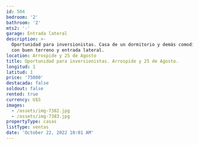 ```yaml
---
id: 504
bedroom: '2'
bathroom: '2'
mts2: '-'
garage: Entrada lateral
description: >-
  Oportunidad para inversionistas. Casa de un dormitorio y demás comodidades,
  con buen terreno y entrada lateral. 
location: Arrospide y 25 de Agosto
title: Oportunidad para inversionistas. Arrospide y 25 de Agosto.
longitud: 1
latitud: 1
price: '75000'
destacada: false
soldout: false
rented: true
currency: U$S
images:
  - /assets/img-7382.jpg
  - /assets/img-7383.jpg
propertyType: casas
listType: ventas
date: 'October 22, 2022 10:01 AM'
---
```


